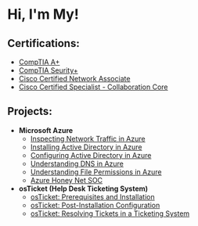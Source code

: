 <h1>Hi, I'm My! 

<h2>Certifications:</h2>

- [CompTIA A+](https://www.credly.com/badges/abb6d56d-892c-4ad9-a3e2-fd3aaa28a81d/public_url)
- [CompTIA Seurity+](https://www.credly.com/badges/1b1d4e63-744f-4b1c-972b-3c7d4868fa23/public_url)
- [Cisco Certified Network Associate](https://www.credly.com/badges/604f5bf9-0b0d-4a21-a39e-1ed354130c45/public_url)
- [Cisco Certified Specialist - Collaboration Core](https://www.credly.com/badges/e95b5876-35fc-42db-8832-8f7acfe834c4/public_url)

<h2>Projects:</h2>

  
- <b>Microsoft Azure</b>
  - [Inspecting Network Traffic in Azure](https://github.com/mtran2972/azure-net-protocols)
  - [Installing Active Directory in Azure](https://github.com/mtran2972/AD-Install)
  - [Configuring Active Directory in Azure](https://github.com/mtran2972/AD-Configuration)
  - [Understanding DNS in Azure](https://github.com/mtran2972/LABURL)
  - [Understanding File Permissions in Azure](https://github.com/mtran2972/LABURL)
  - [Azure Honey Net SOC](https://github.com/mtran2972/Azure-Honey-Net-SOC)
- <b>osTicket (Help Desk Ticketing System)</b>
  - [osTicket: Prerequisites and Installation](https://github.com/mtran2972/LABURL)
  - [osTicket: Post-Installation Configuration](https://github.com/mtran2972/LABURL)
  - [osTicket: Resolving Tickets in a Ticketing System](https://github.com/mtran2972/LABURL)
    



<!--
**joshmadakor1/joshmadakor1** is a ✨ _special_ ✨ repository because its `README.md` (this file) appears on your GitHub profile.

Here are some ideas to get you started:

- 🔭 I’m currently working on ...
- 🌱 I’m currently learning ...
- 👯 I’m looking to collaborate on ...
- 🤔 I’m looking for help with ...
- 💬 Ask me about ...
- 📫 How to reach me: ...
- 😄 Pronouns: ...
- ⚡ Fun fact: ...
-->
